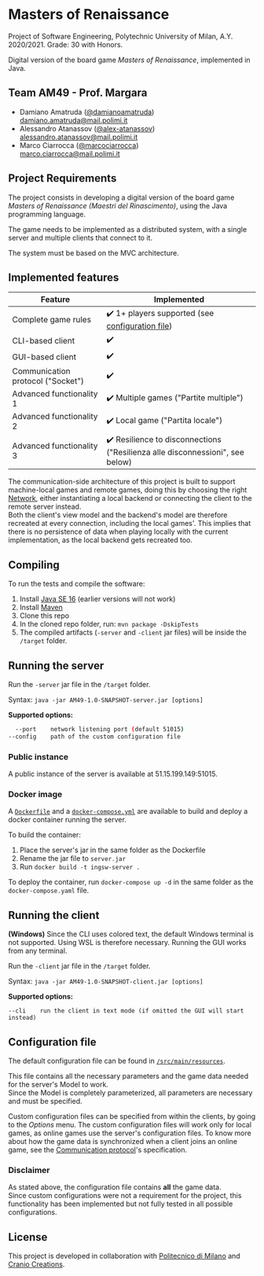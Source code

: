 # Masters of Renaissance

Project of Software Engineering, Polytechnic University of Milan, A.Y. 2020/2021. Grade: 30 with Honors.

Digital version of the board game *Masters of Renaissance*, implemented in Java.

## Team AM49 - Prof. Margara

- Damiano Amatruda ([@damianoamatruda](https://github.com/damianoamatruda)) <br> damiano.amatruda@mail.polimi.it
- Alessandro Atanassov ([@alex-atanassov](https://github.com/alex-atanassov)) <br> alessandro.atanassov@mail.polimi.it
- Marco Ciarrocca ([@marcociarrocca](https://github.com/marcociarrocca)) <br> marco.ciarrocca@mail.polimi.it

## Project Requirements

The project consists in developing a digital version of the board game *Masters of Renaissance (Maestri del
Rinascimento)*, using the Java programming language.

The game needs to be implemented as a distributed system, with a single server and multiple clients that connect to it.

The system must be based on the MVC architecture.

## Implemented features

| Feature | Implemented |
| ------- | ----------- |
| Complete game rules | :heavy_check_mark: 1+ players supported (see [configuration file](#configuration-file)) |
| CLI-based client | :heavy_check_mark: |
| GUI-based client | :heavy_check_mark: |
| Communication protocol ("Socket") | :heavy_check_mark: |
| Advanced functionality 1 | :heavy_check_mark: Multiple games ("Partite multiple") |
| Advanced functionality 2 | :heavy_check_mark: Local game ("Partita locale") |
| Advanced functionality 3 | :heavy_check_mark: Resilience to disconnections ("Resilienza alle disconnessioni", see below) |

The communication-side architecture of this project is built to support machine-local games and remote games, doing this
by choosing the right [Network](#src/main/java/it/polimi/ingsw/common/Network.java), either instantiating a local
backend or connecting the client to the remote server instead.  
Both the client's view model and the backend's model are therefore recreated at every connection, including the local
games'. This implies that there is no persistence of data when playing locally with the current implementation, as the
local backend gets recreated too.

## Compiling

To run the tests and compile the software:

1. Install [Java SE 16](https://docs.oracle.com/en/java/javase/16/) (earlier versions will not work)
2. Install [Maven](https://maven.apache.org/install.html)
3. Clone this repo
4. In the cloned repo folder, run: `mvn package -DskipTests`
5. The compiled artifacts (`-server` and `-client` jar files) will be inside the `/target` folder.

## Running the server

Run the `-server` jar file in the `/target` folder.

Syntax: `java -jar AM49-1.0-SNAPSHOT-server.jar [options]`

**Supported options:**

```bash
  --port    network listening port (default 51015)
--config    path of the custom configuration file
```

### Public instance

A public instance of the server is available at 51.15.199.149:51015.

### Docker image

A [`Dockerfile`](Dockerfile) and a [`docker-compose.yml`](docker-compose.yml) are available to build and deploy a
docker container running the server.

To build the container:

1. Place the server's jar in the same folder as the Dockerfile
2. Rename the jar file to `server.jar`
3. Run `docker build -t ingsw-server .`

To deploy the container, run `docker-compose up -d` in the same folder as the `docker-compose.yaml` file.

## Running the client

**(Windows)** Since the CLI uses colored text, the default Windows terminal is not supported. Using WSL is therefore
necessary. Running the GUI works from any terminal.

Run the `-client` jar file in the `/target` folder.

Syntax: `java -jar AM49-1.0-SNAPSHOT-client.jar [options]`

**Supported options:**

```
--cli    run the client in text mode (if omitted the GUI will start instead)
```

## Configuration file

The default configuration file can be found in [`/src/main/resources`](src/main/resources/config/config.json).

This file contains all the necessary parameters and the game data needed for the server's Model to work.  
Since the Model is completely parameterized, all parameters are necessary and must be specified.

Custom configuration files can be specified from within the clients, by going to the *Options* menu. The custom
configuration files will work only for local games, as online games use the server's configuration files. To know more
about how the game data is synchronized when a client joins an online game, see
the [Communication protocol](deliverables/communication-protocol.md)'s specification.

### Disclaimer

As stated above, the configuration file contains **all** the game data.  
Since custom configurations were not a requirement for the project, this functionality has been implemented but not
fully tested in all possible configurations.

## License

This project is developed in collaboration with [Politecnico di Milano](https://www.polimi.it) and
[Cranio Creations](https://www.craniocreations.it).

